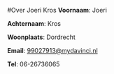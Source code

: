 #Over Joeri Kros
**Voornaam**: Joeri

**Achternaam**: Kros

**Woonplaats**: Dordrecht

**Email**: [99027913@mydavinci.nl](99027013@mydavinci.nl)

**Tel**: 06-26736065
